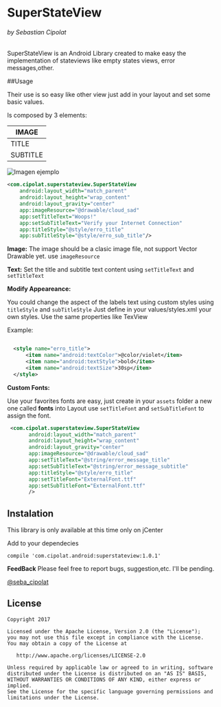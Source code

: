 # SuperStateView
###### by Sebastian Cipolat

SuperStateView is an Android Library created to make easy the implementation of stateviews like empty states views, error messages,other.


##Usage

Their use is so easy like other view just add in your layout and set some basic values.

Is composed by 3 elements:

| IMAGE         
| ------------- 
| TITLE         
| SUBTITLE

![Imagen ejemplo](https://raw.githubusercontent.com/sebacipolat/SuperStateView/master/images/image1.png)

```xml
<com.cipolat.superstateview.SuperStateView
    android:layout_width="match_parent"
    android:layout_height="wrap_content"
    android:layout_gravity="center"
    app:imageResource="@drawable/cloud_sad"
    app:setTitleText="Woops!"
    app:setSubTitleText="Verify your Internet Connection"
    app:titleStyle="@style/erro_title"
    app:subTitleStyle="@style/erro_sub_title"/>
  ```
   **Image:**
   The image should be a clasic image file, not support Vector Drawable yet.
   use `imageResource`
   
  **Text:**
   Set the title and subtitle text content using `setTitleText` and `setTitleText`

  **Modify Appeareance:**

  You could change the aspect of the labels text using custom styles using `titleStyle` and `subTitleStyle`
  Just define in your values/styles.xml your own styles.
  Use the same properties like TexView

  Example:

  ```xml

    <style name="erro_title">
        <item name="android:textColor">@color/violet</item>
        <item name="android:textStyle">bold</item>
        <item name="android:textSize">30sp</item>
    </style>
  ```



  **Custom Fonts:**

  Use your favorites fonts are easy, just create in your `assets` folder a new one called **fonts**
  into Layout use `setTitleFont` and `setSubTitleFont` to assign the font.
   

 ```xml
  <com.cipolat.superstateview.SuperStateView
        android:layout_width="match_parent"
        android:layout_height="wrap_content"
        android:layout_gravity="center"
        app:imageResource="@drawable/cloud_sad"
        app:setTitleText="@string/error_message_title"
        app:setSubTitleText="@string/error_message_subtitle"
        app:titleStyle="@style/erro_title"
        app:setTitleFont="ExternalFont.ttf"
        app:setSubTitleFont="ExternalFont.ttf"
        />
  ```

  ## Instalation

  This library is only available at this time only on jCenter
  
  Add to your dependecies

`compile 'com.cipolat.android:superstateview:1.0.1'`

  
**FeedBack**
  Please feel free to report bugs, suggestion,etc. I'll be pending.

[@seba_cipolat](http://twitter.com/seba_cipolat)
## License
    Copyright 2017

    Licensed under the Apache License, Version 2.0 (the "License");
    you may not use this file except in compliance with the License.
    You may obtain a copy of the License at

       http://www.apache.org/licenses/LICENSE-2.0

    Unless required by applicable law or agreed to in writing, software
    distributed under the License is distributed on an "AS IS" BASIS,
    WITHOUT WARRANTIES OR CONDITIONS OF ANY KIND, either express or implied.
    See the License for the specific language governing permissions and
    limitations under the License.
